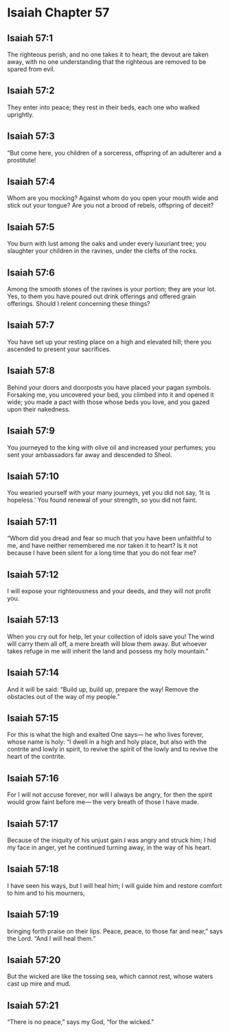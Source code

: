 # Isaiah Chapter 57

## Isaiah 57:1
The righteous perish, and no one takes it to heart; the devout are taken away, with no one understanding that the righteous are removed to be spared from evil.

## Isaiah 57:2
They enter into peace; they rest in their beds, each one who walked uprightly.

## Isaiah 57:3
“But come here, you children of a sorceress, offspring of an adulterer and a prostitute!

## Isaiah 57:4
Whom are you mocking? Against whom do you open your mouth wide and stick out your tongue? Are you not a brood of rebels, offspring of deceit?

## Isaiah 57:5
You burn with lust among the oaks and under every luxuriant tree; you slaughter your children in the ravines, under the clefts of the rocks.

## Isaiah 57:6
Among the smooth stones of the ravines is your portion; they are your lot. Yes, to them you have poured out drink offerings and offered grain offerings. Should I relent concerning these things?

## Isaiah 57:7
You have set up your resting place on a high and elevated hill; there you ascended to present your sacrifices.

## Isaiah 57:8
Behind your doors and doorposts you have placed your pagan symbols. Forsaking me, you uncovered your bed, you climbed into it and opened it wide; you made a pact with those whose beds you love, and you gazed upon their nakedness.

## Isaiah 57:9
You journeyed to the king with olive oil and increased your perfumes; you sent your ambassadors far away and descended to Sheol.

## Isaiah 57:10
You wearied yourself with your many journeys, yet you did not say, ‘It is hopeless.’ You found renewal of your strength, so you did not faint.

## Isaiah 57:11
“Whom did you dread and fear so much that you have been unfaithful to me, and have neither remembered me nor taken it to heart? Is it not because I have been silent for a long time that you do not fear me?

## Isaiah 57:12
I will expose your righteousness and your deeds, and they will not profit you.

## Isaiah 57:13
When you cry out for help, let your collection of idols save you! The wind will carry them all off, a mere breath will blow them away. But whoever takes refuge in me will inherit the land and possess my holy mountain.”

## Isaiah 57:14
And it will be said: “Build up, build up, prepare the way! Remove the obstacles out of the way of my people.”

## Isaiah 57:15
For this is what the high and exalted One says— he who lives forever, whose name is holy: “I dwell in a high and holy place, but also with the contrite and lowly in spirit, to revive the spirit of the lowly and to revive the heart of the contrite.

## Isaiah 57:16
For I will not accuse forever, nor will I always be angry, for then the spirit would grow faint before me— the very breath of those I have made.

## Isaiah 57:17
Because of the iniquity of his unjust gain I was angry and struck him; I hid my face in anger, yet he continued turning away, in the way of his heart.

## Isaiah 57:18
I have seen his ways, but I will heal him; I will guide him and restore comfort to him and to his mourners,

## Isaiah 57:19
bringing forth praise on their lips. Peace, peace, to those far and near,” says the Lord. “And I will heal them.”

## Isaiah 57:20
But the wicked are like the tossing sea, which cannot rest, whose waters cast up mire and mud.

## Isaiah 57:21
“There is no peace,” says my God, “for the wicked.”
